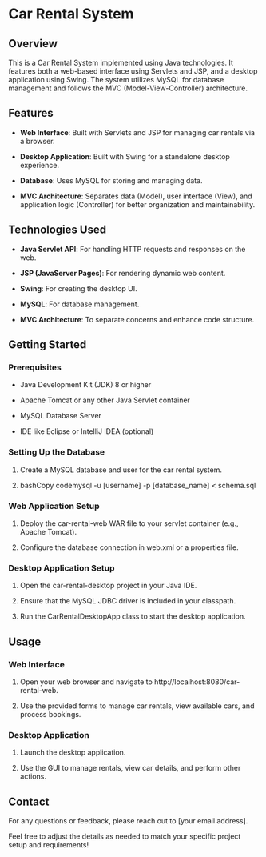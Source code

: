Car Rental System
=================

Overview
--------

This is a Car Rental System implemented using Java technologies. It features both a web-based interface using Servlets and JSP, and a desktop application using Swing. The system utilizes MySQL for database management and follows the MVC (Model-View-Controller) architecture.

Features
--------

*   **Web Interface**: Built with Servlets and JSP for managing car rentals via a browser.
    
*   **Desktop Application**: Built with Swing for a standalone desktop experience.
    
*   **Database**: Uses MySQL for storing and managing data.
    
*   **MVC Architecture**: Separates data (Model), user interface (View), and application logic (Controller) for better organization and maintainability.
    

Technologies Used
-----------------

*   **Java Servlet API**: For handling HTTP requests and responses on the web.
    
*   **JSP (JavaServer Pages)**: For rendering dynamic web content.
    
*   **Swing**: For creating the desktop UI.
    
*   **MySQL**: For database management.
    
*   **MVC Architecture**: To separate concerns and enhance code structure.
    

Getting Started
---------------

### Prerequisites

*   Java Development Kit (JDK) 8 or higher
    
*   Apache Tomcat or any other Java Servlet container
    
*   MySQL Database Server
    
*   IDE like Eclipse or IntelliJ IDEA (optional)
    

### Setting Up the Database

1.  Create a MySQL database and user for the car rental system.
    
2.  bashCopy codemysql -u \[username\] -p \[database\_name\] < schema.sql
    

### Web Application Setup

1.  Deploy the car-rental-web WAR file to your servlet container (e.g., Apache Tomcat).
    
2.  Configure the database connection in web.xml or a properties file.
    

### Desktop Application Setup

1.  Open the car-rental-desktop project in your Java IDE.
    
2.  Ensure that the MySQL JDBC driver is included in your classpath.
    
3.  Run the CarRentalDesktopApp class to start the desktop application.
    

Usage
-----

### Web Interface

1.  Open your web browser and navigate to http://localhost:8080/car-rental-web.
    
2.  Use the provided forms to manage car rentals, view available cars, and process bookings.
    

### Desktop Application

1.  Launch the desktop application.
    
2.  Use the GUI to manage rentals, view car details, and perform other actions.
    

Contact
-------

For any questions or feedback, please reach out to \[your email address\].

Feel free to adjust the details as needed to match your specific project setup and requirements!
